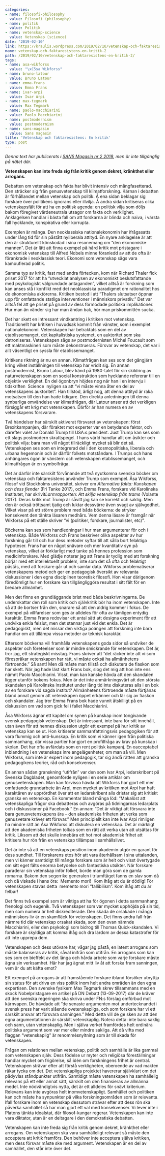 ```yaml
---
categories:
- name: filosofi-philosophy
  value: Filosofi (philosophy)
- name: politik
  value: Politik
- name: vetenskap-science
  value: Vetenskap (science)
date: '2019-02-10'
link: https://kraulis.wordpress.com/2019/02/10/vetenskap-och-faktaresistens-en-kritik-2/
name: vetenskap-och-faktaresistens-en-kritik-2
path: /2019/02/10/vetenskap-och-faktaresistens-en-kritik-2/
tags:
- name: asa-wikforss
  value: "\xC5sa Wikforss"
- name: bruno-latour
  value: Bruno Latour
- name: emma-frans
  value: Emma Frans
- name: ivar-arpi
  value: Ivar Arpi
- name: max-tegmark
  value: Max Tegmark
- name: paolo-macchiarini
  value: Paolo Macchiarini
- name: postmodernism
  value: postmodernism
- name: sans-magasin
  value: Sans magasin
title: 'Vetenskap och faktaresistens: En kritik'
type: post
---
```

*Denna text har publicerats i [SANS Magasin nr 2 2018](https://fritanke.se/sans/sans-nr-2-2018/), men är inte tillgänglig på nätet där.*

**Vetenskapen kan inte freda sig från kritik genom dekret, kränkthet eller arrogans.**

Debatten om vetenskap och fakta har blivit intensiv och mångfasetterad. Den sträcker sig från genusvetenskap till klimatforskning. Kärnan i debatten är förhållandet mellan vetenskap och politik. Å ena sidan beklagar sig forskare över politikens ignorans eller illvilja. Å andra sidan kritiseras olika vetenskapsfält för att ha en politisk agenda: en politisk vilja som döljs bakom föregivet värdeneutrala utsagor om fakta och verklighet. Anklagelsen handlar i bästa fall om att forskarna är blinda och naiva, i värsta fall hycklande, konspirativa eller korrupta.

Exemplen är många. Den neoklassiska nationalekonomin har ifrågasatts under lång tid för sin påstått nyliberala attityd. En nyare anklagelse är att den är strukturellt könskodad i sina resonemang om “den ekonomiske mannen”. Det är lätt att finna exempel på hård kritik mot pristagare i ekonomisk vetenskap till Alfred Nobels minne föranledd av att de ofta är förankrade i neoklassisk teori. Ekonomi som vetenskap sägs vara kamouflerad politik.



Samma typ av kritik, fast med andra förtecken, kom när Richard Thaler fick priset 2017 för att ha “utvecklat analysen av ekonomiskt beslutsfattande med psykologiskt välgrundade antaganden”, vilket alltså är forskning som kan anses stå i konflikt med det neoklassiska paradigmet om rationalitet hos de ekonomiska aktörerna. Kritiken bestod i att “Thalers slutsatser öppnar upp för omfattande statliga interventioner i människors privatliv.” Det var alltså fel att ge priset på grund av dess förmodade politiska implikationer. Hur man än vänder sig har man ändan bak, hör man priskommittén sucka.

Det har skett en intressant vindkantring i kritiken mot vetenskap. Traditionellt har kritiken i huvudsak kommit från vänster, som i exemplet nationalekonomi. Vetenskapen har betraktats som en del av etablissemanget, det kapitalistiska systemet, en auktoritet som ska detroniseras. Vetenskapen sågs av postmodernisten Michel Foucault som ett maktmaskineri som måste dekonstrueras. Försvar av vetenskap, det var i allt väsentligt en syssla för etablissemanget.

Kritikens riktning är nu en annan. Klimatfrågan kan ses som det gångjärn kring vilket inställningen till vetenskap har vridit sig. En annan postmodernist, Bruno Latour, blev känd på 1980-talet för sin skildring av naturvetenskapen som en social konstruktion som hycklande refererar till en objektiv verklighet. En del ögonbryn höjdes nog när han i en intervju i tidskriften ​ Science ​ nyligen sa att “vi måste vinna åter en del av vetenskapens auktoritet”. Han tillstod, ärligt nog, att denna attityd är raka motsatsen till den han hade tidigare. Den direkta anledningen till denna synbarliga omvändelse var klimatfrågan, där Latour anser att det verkligen försiggår ett krig mot vetenskapen. Därför är han numera en av vetenskapens försvarare.

Två händelser har särskilt aktiverat försvaret av vetenskapen: först Brexitkampanjen, där föraktet mot experter var en betydande faktor, och därefter valet av Donald Trump till USA:s president. Just Trump kan ses som ett slags postmodern skrattspegel. I hans värld handlar allt om åsikter och politisk vilja: bara man vill något tillräckligt mycket så blir det så. Vetenskapen ses som en integrerad del i den kosmopolitiska, liberala och urbana hegemonin och är därför folkets motståndare. I Trumps och hans anhängares ögon är vänstern och vetenskapen etablissemanget, och klimatfrågan är en symbolfråga.

Det är därför inte särskilt förvånande att två nyutkomna svenska böcker om vetenskap och faktaresistens använder Trump som exempel. Åsa Wikforss, filosof vid Stockholms universitet, skriver om ​ *Alternativa fakta: Kunskapen och dess fiender* (Fri Tanke 2017), och Emma Frans, forskare vid Karolinska Institutet, har skrivit ​*Larmrapporten: Att skilja vetenskap från trams* (Volante 2017). Deras kritik mot Trump är såvitt jag kan se korrekt och saklig. Men den är också tröttsamt tjatig och luktar dessvärre även svagt av självgodhet. Vilket visar på ett större problem med båda böckerna: de stryker konsekvent den tänkta läsaren medhårs. Vem denna läsare är framgår när Wikforss på ett ställe skriver “vi (politiker, forskare, journalister, etc)”.

Böckerna kan ses som handledningar i hur man argumenterar för och i vetenskap. Både Wikforss och Frans beskriver olika aspekter av hur forskning går till och hur dess metoder syftar till att sålla bort felaktiga hypoteser. Frans har en något snävare och mer kvantitativ syn på vetenskap, vilket är förklarligt med tanke på hennes profession som medicinforskare. Med glädje noterar jag att Frans är tydlig med att forskning börjar med ett intellektuellt problem, inte som det så ofta och felaktigt påstås, med att forskare går ut och samlar data. Wikforss problematiserar vetenskapens metod och ger en pedagogisk översikt av relevanta diskussioner i den egna disciplinen teoretisk filosofi. Hon visar därigenom föredömligt hur en forskare kan tillgängliggöra resultat i sitt fält för en bredare allmänhet.

Men det finns en grundläggande brist med båda beskrivningarna. De underskattar den roll som kritik och självkritik bör ha inom vetenskapen. Inte så att de bortser från den, snarare så att den aldrig kommer i fokus. De exempel på villfarelser som ges är alldeles för ofta av tämligen entydig karaktär. Emma Frans redovisar ett antal sätt att designa experiment för att undvika enkla felslut, men det stannar just vid det enkla. Det är pedagogiskt, men det missar den viktiga poängen att forskning inte bara handlar om att tillämpa vissa metoder av teknisk karaktär.

Eftersom böckerna vill framhålla vetenskapens goda sidor så undviker de aspekter och företeelser som är mindre smickrande för vetenskapen. Det är, tror jag, ett strategiskt misstag. Frans skriver att “det räcker inte att vi som förespråkar vetenskapen har rätt, vi måste också ha allmänhetens förtroende.” Så sant! Men då måste man tillstå och diskutera de fiaskon som har skett. När jag hade läst klart Frans bok, slog det mig att hon inte ens nämnt Paolo Macchiarini. Visst, man kan kanske hävda att den skandalen ligger utanför bokens fokus. Men är det inte anmärkningsvärt att den största skandalen på Karolinska Institutet under lång tid inte diskuteras alls i en bok av en forskare vid sagda institut? Allmänhetens förtroende måste förtjänas bland annat genom att vetenskapen öppet erkänner och lär sig av fiaskon och skandaler. Jag tror Emma Frans bok hade vunnit åtskilligt på en diskussion om vad som gick fel i fallet Macchiarini.

Åsa Wikforss ägnar ett kapitel om synen på kunskap inom tongivande svensk pedagogisk vetenskap. Det är intressant, inte bara för sitt innehåll, utan även för att hennes diskussion utgör ett exempel på hur kritik av vetenskap kan se ut. Hon kritiserar sammanfattningsvis pedagogiken för att vara flummig och anti-kunskap. En kritik som vi känner igen från politiska sammanhang, där vissa partier har gjort en profilfråga av krav på kunskap i skolan. Det har ofta avfärdats som en rent politisk kampanj. En oacceptabel inblandning i en vetenskaps inre angelägenheter, om man så vill. Men Wikforss, som inte är expert inom pedagogik, tar sig ändå rätten att granska pedagogikens teorier, råd och konsekvenser.

En annan sådan granskning “utifrån” var den som Ivar Arpi, ledarskribent på Svenska Dagbladet, genomförde nyligen i en serie artiklar om genusvetenskapen. Man kan förvisso hävda att Wikforss har gjort ett mer omfattande grundarbete än Arpi, men mycket av kritiken mot Arpi har haft karaktären av upprördhet över att en ledarskribent alls dristar sig att kritiskt granska en vetenskap. En kommentar bland många löd: “Makalöst att vetenskapliga frågor ska debatteras och avgöras på tidningarnas ledarplats och i diskussioner på Facebook.” En annan: “Det är viktigt att försvara inte bara genusvetenskapens ära – den akademiska friheten att verka som genusvetare kräver ett försvar.” Men principiellt kan inte Ivar Arpi rimligen ha mindre rätt än Åsa Wikforss att diskutera en vetenskap. Det är märkligt att den akademiska friheten tolkas som en rätt att verka utan att utsättas för kritik. Liksom att det skulle innebära ett hot mot akademisk frihet att kritisera hur rön från en vetenskap tillämpas i samhällslivet.

Det är inte så att en vetenskaps position inom akademin utgör en garant för dess sundhet. Till forskarens etos hör att vara återhållsam i sina uttalanden, men vi känner samtidigt till många forskare som är helt och visst övertygade om sitt eget fälts enorma betydelse och fantastiska utsikter. När forskare paraderar sin vetenskap inför folket, borde man göra som de gamla romarna. Bakom den segerrike generalen i triumftåget fanns en slav som då och då viskade i hans öra: ​ Memento mori! ​ Kom ihåg att du är dödlig! För vetenskapen stavas detta ​ memento mori ​ “fallibilism”. Kom ihåg att du är felbar!

Det finns två exempel som är viktiga att ha för ögonen i detta sammanhang: frenologi och eugenik. Två vetenskaper som var mycket upphöjda på sin tid, men som numera är helt diskrediterade. Den skada de orsakade i många människors liv är en skamfläck för vetenskapen. Det finns andra fall från närmre tid där vetenskap orsakat skada, som den ovan nämnde Macchiarini, eller den psykologi som bidrog till Thomas Quick-skandalen. Vi forskare är skyldiga att komma ihåg och dra lärdom av dessa katastrofer för att inte upprepa dem.

Vetenskapen och dess utövare har, vågar jag påstå, en latent arrogans som måste balanseras av kritik, såväl inifrån som utifrån. En arrogans som kan ses som en bieffekt av det långa och hårda arbete som varje forskare måste ägna sin verksamhet. Här har jag ägnat mitt liv åt att forska fram sanningen, vem är du att käfta emot?

Ett exempel på arrogans är att framstående forskare ibland försöker utnyttja sin status för att driva en viss politik inom helt andra områden än den egna expertisen. Den svenske fysikern Max Tegmark skrev tillsammans med en skock Nobelpristagare en artikel på DN Debatt (13-09-2017) där de kräver att den svenska regeringen ska skriva under FN:s förslag omförbud mot kärnvapen. De hävdade att “de senaste argumenten mot undertecknandet i svensk press har varit slående ovetenskapliga, och som forskare har vi ett särskilt ansvar att försvara sanningen.” Med detta vill de ge sken av att den egna argumentationen är särskilt vetenskaplig. Notera detta: inte bara saklig och sann, utan vetenskaplig. Men i själva verket framfördes helt ordinära politiska argument som var mer eller mindre sakliga. Att då vifta med flaggan “vetenskaplig” är renommésnyltning som är till skada för vetenskapen.

Frågan om relationen mellan vetenskap, politik och samhälle är lika gammal som vetenskapen själv. Dess födelse ur myter och religiösa föreställningar handlar mycket om frigörelse, så idén om forskningens frihet är central. Vetenskapen strävar efter att förstå verkligheten, oberoende av vad makten råkar tycka om det. Det vetenskapliga projektet havererar självklart om det pådyvlas ståndpunkter utifrån. Samtidigt måste vetenskapen ha samhällelig relevans på ett eller annat sätt, särskilt om den finansieras av allmänna medel. Inte nödvändigtvis nytta, det är ett alldeles för snävt kriterium. Relevans kan inte avgöras helt inomvetenskapligt. Samhället och politiken kan och måste ha synpunkter på vilka forskningsområden som är relevanta. Ifall forskare inom en vetenskap dessutom strävar efter att dess rön ska påverka samhället så har man gjort ett val med konsekvenser. Vi lever inte i Platons tänkta idealstat, där filosof-kungar regerar. Vetenskapen kan inte vara diktator, utan är en deltagare i den demokratiska debatten.

Vetenskapen kan inte freda sig från kritik genom dekret, kränkthet eller arrogans. Om vetenskapen ska vara samhälleligt relevant så måste den acceptera att kritik framförs. Den behöver inte acceptera själva kritiken, men dess försvar måste ske med argument. Vetenskapen är en del av samhället, den står inte över det.

